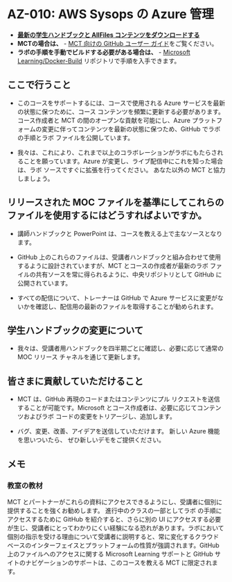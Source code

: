 ﻿# AZ-010: AWS Sysops の Azure 管理

- **[最新の学生ハンドブックと AllFiles コンテンツをダウンロードする](../../releases/latest)**
- **MCTの場合は、** - [MCT 向けの GitHub ユーザー ガイド](https://microsoftlearning.github.io/MCT-User-Guide-JA/)をご覧ください。
- **ラボの手順を手動でビルドする必要がある場合は、** - [Microsoft Learning/Docker-Build](https://github.com/MicrosoftLearning/Docker-Build) リポジトリで手順を入手できます。

## ここで行うこと

- このコースをサポートするには、コースで使用される Azure サービスを最新の状態に保つために、コース コンテンツを頻繁に更新する必要があります。  コース作成者と MCT の間のオープンな貢献を可能にし、Azure プラットフォームの変更に伴ってコンテンツを最新の状態に保つため、GitHub でラボの手順とラボ ファイルを公開しています。

- 我々は、これにより、これまで以上のコラボレーションがラボにもたらされることを願っています。Azure が変更し、ライブ配信中にこれを知った場合は、ラボ ソースですぐに拡張を行ってください。  あなた以外の MCT と協力しましょう。

## リリースされた MOC ファイルを基準にしてこれらのファイルを使用するにはどうすればよいですか。

- 講師ハンドブックと PowerPoint は、コースを教える上で主なソースとなります。

- GitHub 上のこれらのファイルは、受講者ハンドブックと組み合わせて使用するように設計されていますが、MCT とコースの作成者が最新のラボ ファイルの共有ソースを常に得られるように、中央リポジトリとして GitHub に公開されています。

- すべての配信について、トレーナーは GitHub で Azure サービスに変更がないかを確認し、配信用の最新のファイルを取得することが勧められます。

## 学生ハンドブックの変更について

- 我々は、受講者用ハンドブックを四半期ごとに確認し、必要に応じて通常の MOC リリース チャネルを通じて更新します。

## 皆さまに貢献していただけること

- MCT は、GitHub 再現のコードまたはコンテンツにプル リクエストを送信することが可能です。Microsoft とコース作成者は、必要に応じてコンテンツおよびラボ コードの変更をトリアージし、追加します。

- バグ、変更、改善、アイデアを送信していただけます。  新しい Azure 機能を思いついたら、  ぜひ新しいデモをご提供ください。

## メモ

### 教室の教材

MCT とパートナーがこれらの資料にアクセスできるようにし、受講者に個別に提供することを強くお勧めします。  進行中のクラスの一部としてラボ の手順にアクセスするために GitHub を紹介すると、さらに別の UI にアクセスする必要が生じ、受講者にとってわかりにくい経験になる恐れがあります。ラボにおいて個別の指示を受ける理由について受講者に説明すると、常に変化するクラウド ベースのインターフェイスとプラットフォームの性質が強調されます。GitHub 上のファイルへのアクセスに関する Microsoft Learning サポートと GitHub サイトのナビゲーションのサポートは、このコースを教える MCT に限定されます。
